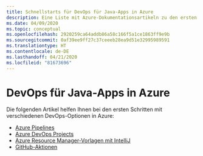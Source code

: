 ```yaml
---
title: Schnellstarts für DevOps für Java-Apps in Azure
description: Eine Liste mit Azure-Dokumentationsartikeln zu den ersten Schritten im Zusammenhang mit DevOps für Java-Apps.
ms.date: 04/09/2020
ms.topic: conceptual
ms.openlocfilehash: 2920259ca64addb86a58c166f5a1ce1863ff9e9b
ms.sourcegitcommit: 0af39ee9ff27c37ceeeb28ea9d51e32995989591
ms.translationtype: HT
ms.contentlocale: de-DE
ms.lasthandoff: 04/21/2020
ms.locfileid: "81673696"
---
```

# <a name="devops-for-java-apps-on-azure"></a>DevOps für Java-Apps in Azure

Die folgenden Artikel helfen Ihnen bei den ersten Schritten mit verschiedenen DevOps-Optionen in Azure:

- [Azure Pipelines](/azure/devops/pipelines/targets/webapp-linux?view=azure-devops&tabs=java%2Cyaml)
- [Azure DevOps Projects](/azure/devops-project/azure-devops-project-java)
- [Azure Resource Manager-Vorlagen mit IntelliJ](/azure/azure-resource-manager/templates/create-templates-use-intellij)
- [GitHub-Aktionen](https://github.com/actions/setup-java)
